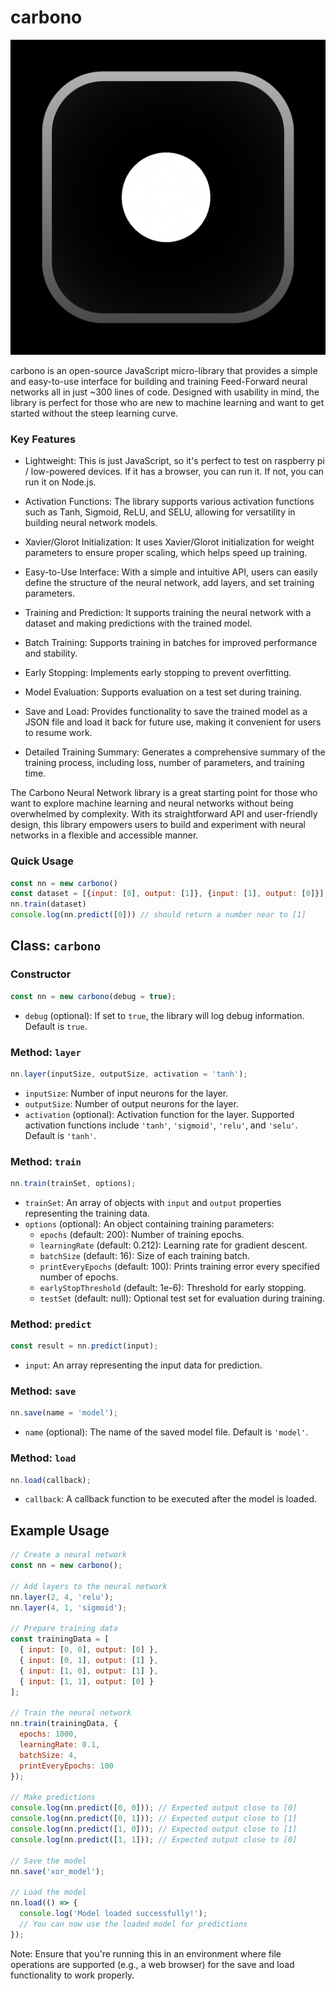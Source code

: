 # carbono

![carbono logo](https://raw.githubusercontent.com/appvoid/carbono/main/dot.png)

carbono is an open-source JavaScript micro-library that provides a simple and easy-to-use interface for building and training Feed-Forward neural networks all in just ~300 lines of code. Designed with usability in mind, the library is perfect for those who are new to machine learning and want to get started without the steep learning curve.

### Key Features

- Lightweight: This is just JavaScript, so it's perfect to test on raspberry pi / low-powered devices. If it has a browser, you can run it. If not, you can run it on Node.js.

- Activation Functions: The library supports various activation functions such as Tanh, Sigmoid, ReLU, and SELU, allowing for versatility in building neural network models.

- Xavier/Glorot Initialization: It uses Xavier/Glorot initialization for weight parameters to ensure proper scaling, which helps speed up training.

- Easy-to-Use Interface: With a simple and intuitive API, users can easily define the structure of the neural network, add layers, and set training parameters.

- Training and Prediction: It supports training the neural network with a dataset and making predictions with the trained model.

- Batch Training: Supports training in batches for improved performance and stability.

- Early Stopping: Implements early stopping to prevent overfitting.

- Model Evaluation: Supports evaluation on a test set during training.

- Save and Load: Provides functionality to save the trained model as a JSON file and load it back for future use, making it convenient for users to resume work.

- Detailed Training Summary: Generates a comprehensive summary of the training process, including loss, number of parameters, and training time.

The Carbono Neural Network library is a great starting point for those who want to explore machine learning and neural networks without being overwhelmed by complexity. With its straightforward API and user-friendly design, this library empowers users to build and experiment with neural networks in a flexible and accessible manner.

### Quick Usage
```javascript
const nn = new carbono()
const dataset = [{input: [0], output: [1]}, {input: [1], output: [0]}]
nn.train(dataset)
console.log(nn.predict([0])) // should return a number near to [1]
```

## Class: `carbono`

### Constructor

```javascript
const nn = new carbono(debug = true);
```

- `debug` (optional): If set to `true`, the library will log debug information. Default is `true`.

### Method: `layer`

```javascript
nn.layer(inputSize, outputSize, activation = 'tanh');
```

- `inputSize`: Number of input neurons for the layer.
- `outputSize`: Number of output neurons for the layer.
- `activation` (optional): Activation function for the layer. Supported activation functions include `'tanh'`, `'sigmoid'`, `'relu'`, and `'selu'`. Default is `'tanh'`.

### Method: `train`

```javascript
nn.train(trainSet, options);
```

- `trainSet`: An array of objects with `input` and `output` properties representing the training data.
- `options` (optional): An object containing training parameters:
  - `epochs` (default: 200): Number of training epochs.
  - `learningRate` (default: 0.212): Learning rate for gradient descent.
  - `batchSize` (default: 16): Size of each training batch.
  - `printEveryEpochs` (default: 100): Prints training error every specified number of epochs.
  - `earlyStopThreshold` (default: 1e-6): Threshold for early stopping.
  - `testSet` (default: null): Optional test set for evaluation during training.

### Method: `predict`

```javascript
const result = nn.predict(input);
```

- `input`: An array representing the input data for prediction.

### Method: `save`

```javascript
nn.save(name = 'model');
```

- `name` (optional): The name of the saved model file. Default is `'model'`.

### Method: `load`

```javascript
nn.load(callback);
```

- `callback`: A callback function to be executed after the model is loaded.

## Example Usage

```javascript
// Create a neural network
const nn = new carbono();

// Add layers to the neural network
nn.layer(2, 4, 'relu');
nn.layer(4, 1, 'sigmoid');

// Prepare training data
const trainingData = [
  { input: [0, 0], output: [0] },
  { input: [0, 1], output: [1] },
  { input: [1, 0], output: [1] },
  { input: [1, 1], output: [0] }
];

// Train the neural network
nn.train(trainingData, {
  epochs: 1000,
  learningRate: 0.1,
  batchSize: 4,
  printEveryEpochs: 100
});

// Make predictions
console.log(nn.predict([0, 0])); // Expected output close to [0]
console.log(nn.predict([0, 1])); // Expected output close to [1]
console.log(nn.predict([1, 0])); // Expected output close to [1]
console.log(nn.predict([1, 1])); // Expected output close to [0]

// Save the model
nn.save('xor_model');

// Load the model
nn.load(() => {
  console.log('Model loaded successfully!');
  // You can now use the loaded model for predictions
});
```

Note: Ensure that you're running this in an environment where file operations are supported (e.g., a web browser) for the save and load functionality to work properly.
